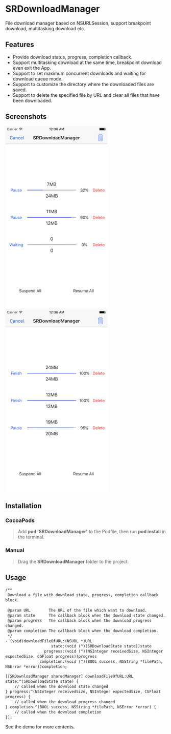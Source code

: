 # SRDownloadManager

File download manager based on NSURLSession, support breakpoint download, multitasking download etc.

## Features

* Provide download status, progress, completion callback.
* Support multitasking download at the same time, breakpoint download even exit the App.
* Support to set maximum concurrent downloads and waiting for download queue mode.
* Support to customize the directory where the downloaded files are saved.
* Support to delete the specified file by URL and clear all files that have been downloaded.

## Screenshots

![image](./screenshot1.png) ![image](./screenshot2.png)

## Installation

### CocoaPods
> Add **pod 'SRDownloadManager'** to the Podfile, then run **pod install** in the terminal.

### Manual
> Drag the **SRDownloadManager** folder to the project.

## Usage

````objc
/**
 Download a file with download state, progress, completion callback block.

 @param URL        The URL of the file which want to download.
 @param state      The callback block when the download state changed.
 @param progress   The callback block when the download progress changed.
 @param completion The callback block when the download completion.
 */
- (void)downloadFileOfURL:(NSURL *)URL
                    state:(void (^)(SRDownloadState state))state
                 progress:(void (^)(NSInteger receivedSize, NSInteger expectedSize, CGFloat progress))progress
               completion:(void (^)(BOOL success, NSString *filePath, NSError *error))completion;
````

````objc
[[SRDownloadManager sharedManager] downloadFileOfURL:URL state:^(SRDownloadState state) {
    // called when the download state changed
} progress:^(NSInteger receivedSize, NSInteger expectedSize, CGFloat progress) {
    // called when the download progress changed
} completion:^(BOOL success, NSString *filePath, NSError *error) {
    // called when the download completion
}];
````

See the demo for more contents.  